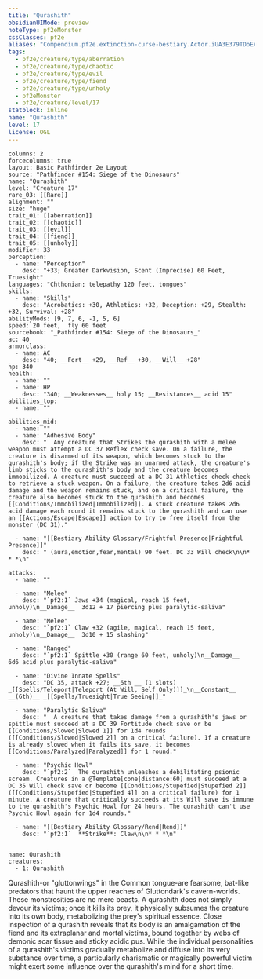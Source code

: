 ```yaml
---
title: "Qurashith"
obsidianUIMode: preview
noteType: pf2eMonster
cssClasses: pf2e
aliases: "Compendium.pf2e.extinction-curse-bestiary.Actor.iUA3E379TDoEAXz7" 
tags:
  - pf2e/creature/type/aberration
  - pf2e/creature/type/chaotic
  - pf2e/creature/type/evil
  - pf2e/creature/type/fiend
  - pf2e/creature/type/unholy
  - pf2eMonster
  - pf2e/creature/level/17
statblock: inline
name: "Qurashith"
level: 17
license: OGL
---
```


```statblock
columns: 2
forcecolumns: true
layout: Basic Pathfinder 2e Layout
source: "Pathfinder #154: Siege of the Dinosaurs"
name: "Qurashith"
level: "Creature 17"
rare_03: [[Rare]]
alignment: ""
size: "huge"
trait_01: [[aberration]]
trait_02: [[chaotic]]
trait_03: [[evil]]
trait_04: [[fiend]]
trait_05: [[unholy]]
modifier: 33
perception:
  - name: "Perception"
    desc: "+33; Greater Darkvision, Scent (Imprecise) 60 Feet, Truesight"
languages: "Chthonian; telepathy 120 feet, tongues"
skills:
  - name: "Skills"
    desc: "Acrobatics: +30, Athletics: +32, Deception: +29, Stealth: +32, Survival: +28"
abilityMods: [9, 7, 6, -1, 5, 6]
speed: 20 feet,  fly 60 feet
sourcebook: "_Pathfinder #154: Siege of the Dinosaurs_"
ac: 40
armorclass:
  - name: AC
    desc: "40; __Fort__ +29, __Ref__ +30, __Will__ +28"
hp: 340
health:
  - name: ""
  - name: HP
    desc: "340; __Weaknesses__ holy 15; __Resistances__ acid 15"
abilities_top:
  - name: ""

abilities_mid:
  - name: ""
  - name: "Adhesive Body"
    desc: "  Any creature that Strikes the qurashith with a melee weapon must attempt a DC 37 Reflex check save. On a failure, the creature is disarmed of its weapon, which becomes stuck to the qurashith's body; if the Strike was an unarmed attack, the creature's limb sticks to the qurashith's body and the creature becomes immobilized. A creature must succeed at a DC 31 Athletics check check to retrieve a stuck weapon. On a failure, the creature takes 2d6 acid damage and the weapon remains stuck, and on a critical failure, the creature also becomes stuck to the qurashith and becomes [[Conditions/Immobilized|Immobilized]]. A stuck creature takes 2d6 acid damage each round it remains stuck to the qurashith and can use an [[Actions/Escape|Escape]] action to try to free itself from the monster (DC 31)."

  - name: "[[Bestiary Ability Glossary/Frightful Presence|Frightful Presence]]"
    desc: " (aura,emotion,fear,mental) 90 feet. DC 33 Will check\n\n* * *\n"

attacks:
  - name: ""

  - name: "Melee"
    desc: "`pf2:1` Jaws +34 (magical, reach 15 feet, unholy)\n__Damage__  3d12 + 17 piercing plus paralytic-saliva"

  - name: "Melee"
    desc: "`pf2:1` Claw +32 (agile, magical, reach 15 feet, unholy)\n__Damage__  3d10 + 15 slashing"

  - name: "Ranged"
    desc: "`pf2:1` Spittle +30 (range 60 feet, unholy)\n__Damage__  6d6 acid plus paralytic-saliva"

  - name: "Divine Innate Spells"
    desc: "DC 35, attack +27; __6th __ (1 slots) _[[Spells/Teleport|Teleport (At Will, Self Only)]]_\n__Constant__  __(6th)__ _[[Spells/Truesight|True Seeing]]_"

  - name: "Paralytic Saliva"
    desc: "  A creature that takes damage from a qurashith's jaws or spittle must succeed at a DC 39 Fortitude check save or be [[Conditions/Slowed|Slowed 1]] for 1d4 rounds ([[Conditions/Slowed|Slowed 2]] on a critical failure). If a creature is already slowed when it fails its save, it becomes [[Conditions/Paralyzed|Paralyzed]] for 1 round."

  - name: "Psychic Howl"
    desc: "`pf2:2`  The qurashith unleashes a debilitating psionic scream. Creatures in a @Template[cone|distance:60] must succeed at a DC 35 Will check save or become [[Conditions/Stupefied|Stupefied 2]] ([[Conditions/Stupefied|Stupefied 4]] on a critical failure) for 1 minute. A creature that critically succeeds at its Will save is immune to the qurashith's Psychic Howl for 24 hours. The qurashith can't use Psychic Howl again for 1d4 rounds."

  - name: "[[Bestiary Ability Glossary/Rend|Rend]]"
    desc: "`pf2:1`  **Strike**: Claw\n\n* * *\n"
 
```

```encounter-table
name: Qurashith
creatures:
  - 1: Qurashith
```



Qurashith-or "gluttonwings" in the Common tongue-are fearsome, bat-like predators that haunt the upper reaches of Gluttondark's cavern-worlds. These monstrosities are no mere beasts. A qurashith does not simply devour its victims; once it kills its prey, it physically subsumes the creature into its own body, metabolizing the prey's spiritual essence. Close inspection of a qurashith reveals that its body is an amalgamation of the fiend and its extraplanar and mortal victims, bound together by webs of demonic scar tissue and sticky acidic pus. While the individual personalities of a qurashith's victims gradually metabolize and diffuse into its very substance over time, a particularly charismatic or magically powerful victim might exert some influence over the qurashith's mind for a short time.
